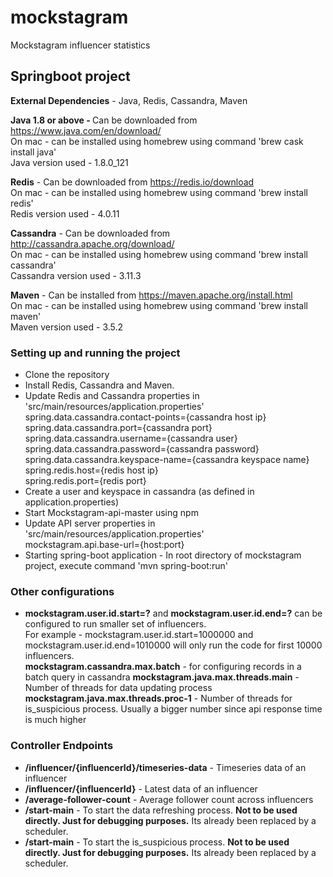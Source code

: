 # mockstagram
Mockstagram influencer statistics

<h2>Springboot project</h2>

<b>External Dependencies</b> - Java, Redis, Cassandra, Maven

<b>Java 1.8 or above - </b>
Can be downloaded from https://www.java.com/en/download/ <br/>
On mac - can be installed using homebrew using command 'brew cask install java' <br/>
Java version used - 1.8.0_121

<b>Redis</b> - 
Can be downloaded from https://redis.io/download <br/>
On mac - can be installed using homebrew using command 'brew install redis' <br/>
Redis version used - 4.0.11

<b>Cassandra</b> - 
Can be downloaded from http://cassandra.apache.org/download/ <br/>
On mac - can be installed using homebrew using command 'brew install cassandra' <br/>
Cassandra version used - 3.11.3

<b>Maven</b> - 
Can be installed from https://maven.apache.org/install.html <br/>
On mac - can be installed using homebrew using command 'brew install maven' <br/>
Maven version used - 3.5.2

<h3>Setting up and running the project</h3>
<ul>
<li>Clone the repository</li>
<li>Install Redis, Cassandra and Maven.
<li>Update Redis and Cassandra properties in 'src/main/resources/application.properties'<br/>
spring.data.cassandra.contact-points={cassandra host ip}<br/>
spring.data.cassandra.port={cassandra port}<br/>
spring.data.cassandra.username={cassandra user}<br/>
spring.data.cassandra.password={cassandra password}<br/>
spring.data.cassandra.keyspace-name={cassandra keyspace name}<br/>
spring.redis.host={redis host ip}<br/>
spring.redis.port={redis port}<br/>
</li>
<li>Create a user and keyspace in cassandra (as defined in application.properties)</li>
<li>Start Mockstagram-api-master using npm</li>
<li>Update API server properties in 'src/main/resources/application.properties'<br/>
mockstagram.api.base-url={host:port}
<li>Starting spring-boot application - In root directory of mockstagram project, execute command 'mvn spring-boot:run' </li>
</ul>

<h3>Other configurations</h3>
<ul>
<li><b>mockstagram.user.id.start=?</b> and <b>mockstagram.user.id.end=?</b> can be configured to run smaller set of influencers.<br/>
For example - mockstagram.user.id.start=1000000 and mockstagram.user.id.end=1010000 will only run the code for first 10000 influencers.
</li>
</li><b>mockstagram.cassandra.max.batch</b> - for configuring records in a batch query in cassandra</li>
</li><b>mockstagram.java.max.threads.main</b> - Number of threads for data updating process</li>
</li><b>mockstagram.java.max.threads.proc-1</b> - Number of threads for is_suspicious process. Usually a bigger number since api response time is much higher</li>
</ul>


<h3>Controller Endpoints</h3>
<ul>
<li><b>/influencer/{influencerId}/timeseries-data</b> - Timeseries data of an influencer</li>
<li><b>/influencer/{influencerId}</b> - Latest data of an influencer</li>
<li><b>/average-follower-count</b> - Average follower count across influencers</li>
<li><b>/start-main</b> - To start the data refreshing process. <b>Not to be used directly. Just for debugging purposes.</b> Its already been replaced by a scheduler.</li>
<li><b>/start-main</b> - To start the is_suspicious process. <b>Not to be used directly. Just for debugging purposes.</b> Its already been replaced by a scheduler.</li>
</ul>
